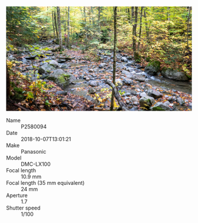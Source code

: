 [![P2580094](/photos/hd/P2580094.jpg)](/photos/full/P2580094.jpg?raw=true)

<dl>
  <dt>Name</dt>
  <dd>P2580094</dd>
  <dt>Date</dt>
  <dd>2018-10-07T13:01:21</dd>
  <dt>Make</dt>
  <dd>Panasonic</dd>
  <dt>Model</dt>
  <dd>DMC-LX100</dd>
  <dt>Focal length</dt>
  <dd>10.9 mm</dd>
  <dt>Focal length (35 mm equivalent)</dt>
  <dd>24 mm</dd>
  <dt>Aperture</dt>
  <dd>1.7</dd>
  <dt>Shutter speed</dt>
  <dd>1/100</dd>
</dl>
